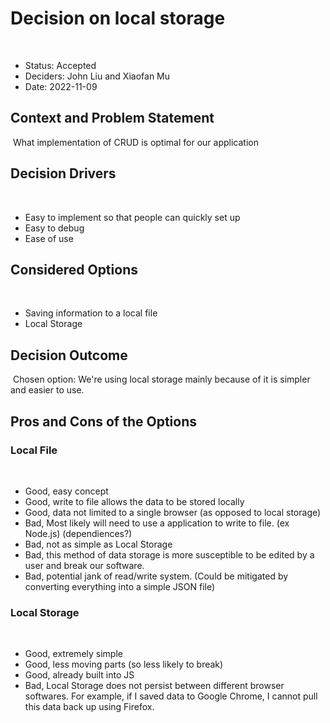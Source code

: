 # Decision on local storage
​
* Status: Accepted
* Deciders: John Liu and Xiaofan Mu <!-- optional -->
* Date: 2022-11-09 <!-- optional -->
​
## Context and Problem Statement
​
What implementation of CRUD is optimal for our application
​
## Decision Drivers <!-- optional -->
​
* Easy to implement so that people can quickly set up
* Easy to debug
* Ease of use
​
## Considered Options
​
* Saving information to a local file
* Local Storage
​
## Decision Outcome
​
Chosen option: We're using local storage mainly because of it is simpler and easier to use. 

## Pros and Cons of the Options <!-- optional -->
### Local File
​
* Good, easy concept
* Good, write to file allows the data to be stored locally
* Good, data not limited to a single browser (as opposed to local storage)
* Bad, Most likely will need to use a application to write to file. (ex Node.js) (dependiences?)
* Bad, not as simple as Local Storage
* Bad, this method of data storage is more susceptible to be edited by a user and break our software.
* Bad, potential jank of read/write system. (Could be mitigated by converting everything into a simple JSON file)
​
### Local Storage
​
* Good, extremely simple
* Good, less moving parts (so less likely to break)
* Good, already built into JS
* Bad, Local Storage does not persist between different browser softwares. For example, if I saved data to Google Chrome, I cannot pull this data back up using Firefox.

<!-- markdownlint-disable-file MD013 -->
